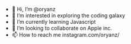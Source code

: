 - 👋 Hi, I’m @oryanz
- 👀 I’m interested in exploring the coding galaxy
- 🌱 I’m currently learning Javascript
- 💞️ I’m looking to collaborate on Apple inc.
- 📫 How to reach me instagram.com/oryanz/

<!---
oryanz/oryanz is a ✨ special ✨ repository because its `README.md` (this file) appears on your GitHub profile.
You can click the Preview link to take a look at your changes.
--->
